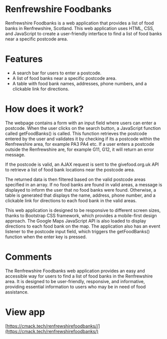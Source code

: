 # Renfrewshire Foodbanks

Renfrewshire Foodbanks is a web application that provides a list of food banks in Renfrewshire, Scotland. This web application uses HTML, CSS, and JavaScript to create a user-friendly interface to find a list of food banks near a specific postcode area.

# Features

* A search bar for users to enter a postcode.
* A list of food banks near a specific postcode area.
* A table with food bank names, addresses, phone numbers, and a clickable link for directions.


# How does it work?

The webpage contains a form with an input field where users can enter a postcode. When the user clicks on the search button, a JavaScript function called getFoodBanks() is called. This function retrieves the postcode entered by the user and validates it by checking if its a postcode within the Renfrewshire area, for example PA3 PA4 etc. If a user enters a postcode outside the Renfrewshire are, for example G11, G12, it will return an error message.

If the postcode is valid, an AJAX request is sent to the givefood.org.uk API to retrieve a list of food bank locations near the postcode area.

The returned data is then filtered based on the valid postcode areas specified in an array. If no food banks are found in valid areas, a message is displayed to inform the user that no food banks were found. Otherwise, a table is generated that displays the name, address, phone number, and a clickable link for directions to each food bank in the valid areas.

This web application is designed to be responsive to different screen sizes, thanks to Bootstrap CSS framework, which provides a mobile-first design approach. The Google Maps JavaScript API is also loaded to display directions to each food bank on the map. The application also has an event listener to the postcode input field, which triggers the getFoodBanks() function when the enter key is pressed.

# Comments

The Renfrewshire Foodbanks web application provides an easy and accessible way for users to find a list of food banks in the Renfrewshire area. It is designed to be user-friendly, responsive, and informative, providing essential information to users who may be in need of food assistance.

# View app
[https://cmack.tech/renfrewshirefoodbanks//](https://cmack.tech/renfrewshirefoodbanks/)

